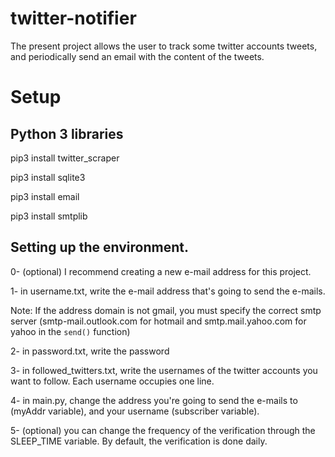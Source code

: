 # twitter-notifier

The present project allows the user to track some twitter accounts tweets, and periodically send an email with the content of the tweets.

# Setup

## Python 3 libraries
pip3 install twitter_scraper  

pip3 install sqlite3

pip3 install email

pip3 install smtplib


## Setting up the environment.
0- (optional) I recommend creating a new e-mail address for this project.

1- in username.txt, write the e-mail address that's going to send the e-mails.

Note: If the address domain is not gmail, you must specify the correct smtp server (smtp-mail.outlook.com for hotmail and smtp.mail.yahoo.com for yahoo in the `send()` function)

2- in password.txt, write the password

3- in followed_twitters.txt, write the usernames of the twitter accounts you want to follow. Each username occupies one line.

4- in main.py, change the address you're going to send the e-mails to (myAddr variable), and your username (subscriber variable).

5- (optional) you can change the frequency of the verification through the SLEEP_TIME variable. By default, the verification is done daily.
